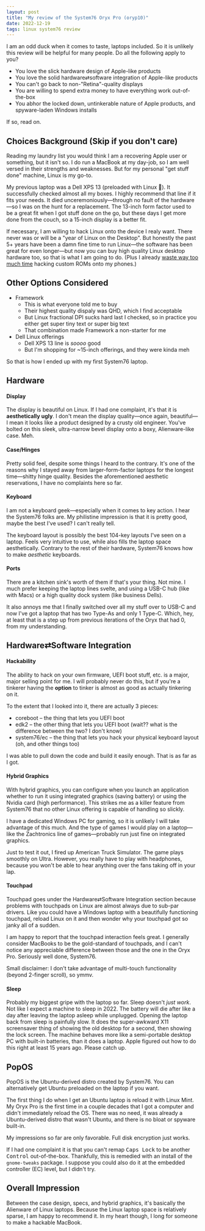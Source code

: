 ```yaml
---
layout: post
title: "My review of the System76 Oryx Pro (oryp10)"
date: 2022-12-19
tags: linux system76 review
---
```


I am an odd duck when it comes to taste, laptops included. So it is unlikely this review will be helpful for many people. Do all the following apply to you?

- You love the slick hardware design of Apple-like products
- You love the solid hardware⇄software integration of Apple-like products
- You can't go back to non-"Retina"-quality displays
- You are willing to spend extra money to have everything work out-of-the-box
- You abhor the locked down, untinkerable nature of Apple products, and spyware-laden Windows installs

If so, read on.

<!--more-->

## Choices Background (Skip if you don't care)

Reading my laundry list you would think I am a recovering Apple user or something, but it isn't so. I do run a MacBook at my day-job, so I am well versed in their strengths and weaknesses. But for my personal "get stuff done" machine, Linux is my go-to.

My previous laptop was a Dell XPS 13 (preloaded with Linux 🙌). It successfully checked almost all my boxes. I highly recommend that line if it fits your needs. It died unceremoniously—through no fault of the hardware—so I was on the hunt for a replacement. The 13-inch form factor used to be a great fit when I got stuff done on the go, but these days I get more done from the couch, so a 15-inch display is a better fit.

If necessary, I am willing to hack Linux onto the device I realy want. There never was or will be a "year of Linux on the Desktop". But honestly the past 5+ years have been a damn fine time to run Linux—the software has been great for even longer—but now you can buy high quality Linux desktop hardware too, so that is what I am going to do. (Plus I already [waste way too much time](https://www.codetinkerer.com/2019/08/31/install-lineageos-16-on-oneplus-6.html) hacking custom ROMs onto my phones.)

## Other Options Considered

- Framework
    - This is what everyone told me to buy
    - Their highest quality dispaly was QHD, which I find acceptable
    - But Linux fractional DPI sucks hard last I checked, so in practice you either get super tiny text or super big text
    - That combination made Framework a non-starter for me
- Dell Linux offerings
    - Dell XPS 13 line is *soooo* good
    - But I'm shopping for ~15-inch offerings, and they were kinda meh

So that is how I ended up with my first System76 laptop.

## Hardware

#### Display

The display is beautiful on Linux. If I had one complaint, it's that it is **aesthetically ugly**. I don't mean the display quality—once again, beautiful—I mean it looks like a product designed by a crusty old engineer. You've bolted on this sleek, ultra-narrow bevel display onto a boxy, Alienware-like case. Meh.

#### Case/Hinges

Pretty solid feel, despite some things I heard to the contrary. It's one of the reasons why I stayed away from larger-form-factor laptops for the longest time—shitty hinge quality. Besides the aforementioned aesthetic reservations, I have no complaints here so far.

#### Keyboard

I am not a keyboard geek—especially when it comes to key action. I hear the System76 folks are. My philistine impression is that it is pretty good, maybe the best I've used? I can't really tell.

The keyboard layout is possibly the best 104-key layouts I've seen on a laptop. Feels very intuitive to use, while also fills the laptop space aesthetically. Contrary to the rest of their hardware, System76 knows how to make *aesthetic* keyboards.

#### Ports

There are a kitchen sink's worth of them if that's your thing. Not mine. I much prefer keeping the laptop lines svelte, and using a USB-C hub (like with Macs) or a high quality dock system (like business Dells).

It also annoys me that I finally switched over all my stuff over to USB-C and now I've got a laptop that has two Type-As and only 1 Type-C. Which, hey, at least that is a step up from previous iterations of the Oryx that had 0, from my understanding.

## Hardware⇄Software Integration

#### Hackability

The ability to hack on your own firmware, UEFI boot stuff, etc. is a major, major selling point for me. I will probably never do this, but if you're a tinkerer having the **option** to tinker is almost as good as actually tinkering on it.

To the extent that I looked into it, there are actually 3 pieces:

- coreboot – the thing that lets you UEFI boot
- edk2 – the other thing that lets you UEFI boot (wait?? what is the difference between the two? I don't know)
- system76/ec – the thing that lets you hack your physical keyboard layout (oh, and other things too)

I was able to pull down the code and build it easily enough. That is as far as I got.

#### Hybrid Graphics

With hybrid graphics, you can configure when you launch an application whether to run it using integrated graphics (saving battery) or using the Nvidia card (high performance). This strikes me as a killer feature from System76 that no other Linux offering is capable of handling so slickly.

I have a dedicated Windows PC for gaming, so it is unlikely I will take advantage of this much. And the type of games I would play on a laptop—like the Zachtronics line of games—probably run just fine on integrated graphics.

Just to test it out, I fired up American Truck Simulator. The game plays smoothly on Ultra. However, you really have to play with headphones, because you won't be able to hear anything over the fans taking off in your lap.

#### Touchpad

Touchpad goes under the Hardware⇄Software Integration section because problems with touchpads on Linux are almost always due to sub-par drivers. Like you could have a Windows laptop with a beautifully functioning touchpad, reload Linux on it and then wonder why your touchpad got so janky all of a sudden.

I am happy to report that the touchpad interaction feels great. I generally consider MacBooks to be the gold-standard of touchpads, and I can't notice any appreciable difference between those and the one in the Oryx Pro. Seriously well done, System76.

Small disclaimer: I don't take advantage of multi-touch functionality (beyond 2-finger scroll), so ymmv.

#### Sleep

Probably my biggest gripe with the laptop so far. Sleep doesn't *just work*. Not like I expect a machine to sleep in 2022. The battery will die after like a day after leaving the laptop asleep while unplugged. Opening the laptop back from sleep is painfully slow. It does the super-awkward X11 screensaver thing of showing the old desktop for a second, then showing the lock screen. The machine behaves more like a semi-portable desktop PC with built-in batteries, than it does a laptop. Apple figured out how to do this right at least 15 years ago. Please catch up.

## PopOS

PopOS is the Ubuntu-derived distro created by System76. You can alternatively get Ubuntu preloaded on the laptop if you want.

The first thing I do when I get an Ubuntu laptop is reload it with Linux Mint. My Oryx Pro is the first time in a couple decades that I got a computer and didn't immediately reload the OS. There was no need, it was already a Ubuntu-derived distro that wasn't Ubuntu, and there is no bloat or spyware built-in.

My impressions so far are only favorable. Full disk encryption just works.

If I had one complaint it is that you can't remap <kbd>Caps Lock</kbd> to be another <kbd>Control</kbd> out-of-the-box. Thankfully, this is remedied with an install of the `gnome-tweaks` package. I suppose you could also do it at the embedded controller (EC) level, but I didn't try.

## Overall Impression

Between the case design, specs, and hybrid graphics, it's basically the Alienware of Linux laptops. Because the Linux laptop space is relatively sparse, I am happy to recommend it. In my heart though, I long for someone to make a hackable MacBook.
